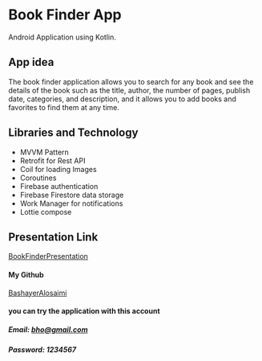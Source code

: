 # Book Finder App

Android Application using Kotlin.

## App idea

The book finder application allows you to search for any book and see the details of the book such as the title, author, the number of pages, publish date, categories, and description, and it allows you to add books and favorites to find them at any time.



## Libraries and Technology
- MVVM Pattern
- Retrofit for Rest API
- Coil for loading Images
- Coroutines 
- Firebase authentication 
- Firebase Firestore data storage  
- Work Manager for notifications
- Lottie compose

## Presentation Link
[BookFinderPresentation](https://github.com/BashayerAlosaimi2)

#### My Github
[BashayerAlosaimi](https://github.com/BashayerAlosaimi2)

#### you can try the application with this account
##### Email: bho@gmail.com
##### Password: 1234567
